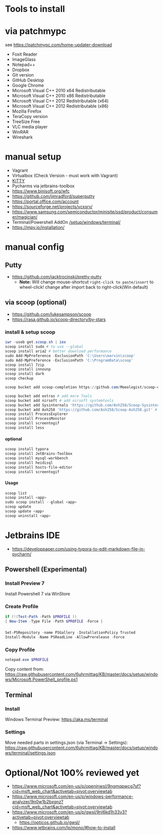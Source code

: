# Tools to install

# via patchmypc

see https://patchmypc.com/home-updater-download

- Foxit Reader
- ImageGlass
- Notepad++
- Dropbox
- Git version
- GitHub Desktop
- Google Chrome
- Microsoft Visual C++ 2010 x64 Redistributable
- Microsoft Visual C++ 2010 x86 Redistributable
- Microsoft Visual C++ 2012 Redistributable (x64)
- Microsoft Visual C++ 2012 Redistributable (x86)
- Mozilla Firefox
- TeraCopy version
- TreeSize Free
- VLC media player
- WinRAR
- Wireshark

# manual setup

- Vagrant
- Virtualbox (Check Version - must work with Vagrant)
- [KiTTY](http://kitty.9bis.net/)
- Pycharms via jetbrains-toolbox
- https://www.binisoft.org/wfc
- https://github.com/jimradford/superputty
- https://portal.office.com/account
- https://sourceforge.net/projects/vcxsrv/
- https://www.samsung.com/semiconductor/minisite/ssd/product/consumer/magician/
- Terminal/Powershell AddOn [/setup/windows/terminal/](/setup/windows/terminal/)
- https://mpv.io/installation/

# manual config

## Putty

- https://github.com/jacktrocinski/pretty-putty
    - **Note:** Will change mouse-shortcut `right-click to paste/insert` to wheel-click! change after import back to right-click(Win default)

## via scoop (optional)

- https://github.com/lukesampson/scoop
- https://rasa.github.io/scoop-directory/by-stars

### install & setup scoop
````powershell
iwr -useb get.scoop.sh | iex
scoop install sudo # to use --global
scoop install aria2 # better download performance
sudo Add-MpPreference -ExclusionPath 'C:\Users\marvin\scoop'
sudo Add-MpPreference -ExclusionPath 'C:\ProgramData\scoop'
scoop install 7zip
scoop install innounp 
scoop install dark
scoop checkup

scoop bucket add scoop-completion https://github.com/Moeologist/scoop-completion
````

````powershell
scoop bucket add extras # add more Tools
scoop bucket add nirsoft # add nirsoft systemtools
scoop bucket add Sysinternals 'https://github.com/Ash258/Scoop-Sysinternals.git' # add sysinternal tools
scoop bucket add Ash258 'https://github.com/Ash258/Scoop-Ash258.git' # add more 3rd party tools
scoop install ProcessExplorer  
scoop install ProcessMonitor
scoop install screentogif
scoop install less
````

#### optional

````powershell
scoop install typora
scoop install JetBrains-Toolbox
scoop install mysql-workbench
scoop install heidisql
scoop install hosts-file-editor
scoop install screentogif
````

#### Usage

````powershell
scoop list
scoop install <app>
sudo scoop install --global <app>
scoop update
scoop update <app>
scoop uninstall <app>
````

# Jetbrains IDE
- https://developpaper.com/using-typora-to-edit-markdown-file-in-pycharm/

## Powershell (Experimental)
### Install Preview 7
Install Powershell 7 via WinStore

### Create Profile
````powershell
if (!(Test-Path -Path $PROFILE ))
{ New-Item -Type File -Path $PROFILE -Force }
````
### 

````powershell
Set-PSRepository -name PSGallery -InstallationPolicy Trusted
Install-Module -Name PSReadLine -AllowPrerelease -Force
````
### Copy Profile
````powershell
notepad.exe $PROFILE
````
Copy content from: https://raw.githubusercontent.com/6uhrmittag/KB/master/docs/setup/windows/Microsoft.PowerShell_profile.ps1

## Terminal
### Install
Windows Terminal Preview: https://aka.ms/terminal

### Settings
Move needed parts in settings.json (via Terminal -> Settings): https://raw.githubusercontent.com/6uhrmittag/KB/master/docs/setup/windows/terminal/settings.json

# Optional/Not 100% reviewed yet

- https://www.microsoft.com/en-us/p/openinwsl/9ngmqpwcg7sf?cid=msft_web_chart&activetab=pivot:overviewtab
- https://www.microsoft.com/en-us/p/windows-performance-analyzer/9n0w1b2bxgnz?cid=msft_web_chart&activetab=pivot:overviewtab
- https://www.microsoft.com/en-us/p/gwsl/9nl6kd1h33v3?activetab=pivot:overviewtab
  - https://opticos.github.io/gwsl/
- https://www.jetbrains.com/lp/mono/#how-to-install
